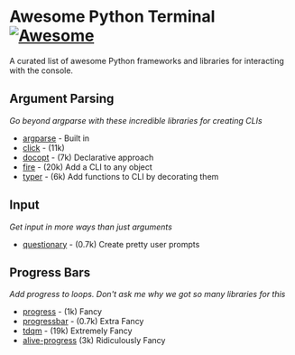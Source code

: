 # Awesome Python Terminal [![Awesome](https://cdn.rawgit.com/sindresorhus/awesome/d7305f38d29fed78fa85652e3a63e154dd8e8829/media/badge.svg)](https://github.com/sindresorhus/awesome)

A curated list of awesome Python frameworks and libraries for interacting with the console.


## Argument Parsing
*Go beyond argparse with these incredible libraries for creating CLIs*

* [argparse](https://docs.python.org/3/library/argparse.html) - Built in
* [click](https://github.com/pallets/click) - (11k)
* [docopt](https://github.com/docopt/docopt) - (7k) Declarative approach
* [fire](https://github.com/docopt/docopt) - (20k) Add a CLI to any object
* [typer](https://github.com/tiangolo/typer) - (6k) Add functions to CLI by decorating them

## Input
*Get input in more ways than just arguments*

* [questionary](https://github.com/tmbo/questionary) - (0.7k) Create pretty user prompts

## Progress Bars
*Add progress to loops. Don't ask me why we got so many libraries for this*

* [progress](https://github.com/verigak/progress/) - (1k) Fancy
* [progressbar](https://github.com/WoLpH/python-progressbar) - (0.7k) Extra Fancy
* [tdqm](https://github.com/tqdm/tqdm) - (19k) Extremely Fancy
* [alive-progress](https://github.com/rsalmei/alive-progress) (3k) Ridiculously Fancy

